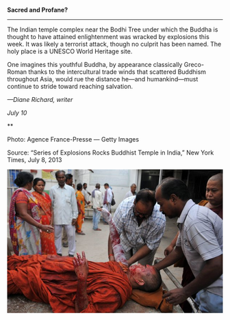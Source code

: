 **Sacred and Profane?**

****

The Indian temple complex near the Bodhi Tree under which the Buddha is thought to have attained enlightenment was wracked by explosions this week. It was likely a terrorist attack, though no culprit has been named. The holy place is a UNESCO World Heritage site.

One imagines this youthful Buddha, by appearance classically Greco-Roman thanks to the intercultural trade winds that scattered Buddhism throughout Asia, would rue the distance he—and humankind—must continue to stride toward reaching salvation.

*—Diane Richard, writer*

*July 10*

**

Photo: Agence France-Presse — Getty Images

Source: “Series of Explosions Rocks Buddhist Temple in India,” New York Times, July 8, 2013 

![](../images/NewsFlash_Richard_BodhiTemple7.10-1.jpeg)
